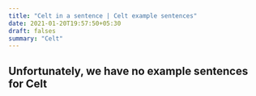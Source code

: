 ```yaml
---
title: "Celt in a sentence | Celt example sentences"
date: 2021-01-20T19:57:50+05:30
draft: falses
summary: "Celt"
---
```

## Unfortunately, we have no example sentences for Celt                 
